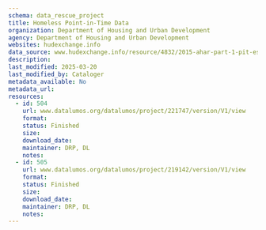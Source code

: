 ```yaml
---
schema: data_rescue_project 
title: Homeless Point-in-Time Data
organization: Department of Housing and Urban Development
agency: Department of Housing and Urban Development
websites: hudexchange.info
data_source: www.hudexchange.info/resource/4832/2015-ahar-part-1-pit-estimates-of-homelessness/
description: 
last_modified: 2025-03-20
last_modified_by: Cataloger
metadata_available: No
metadata_url: 
resources:
  - id: 504
    url: www.datalumos.org/datalumos/project/221747/version/V1/view
    format: 
    status: Finished
    size: 
    download_date: 
    maintainer: DRP, DL
    notes: 
  - id: 505
    url: www.datalumos.org/datalumos/project/219142/version/V1/view
    format: 
    status: Finished
    size: 
    download_date: 
    maintainer: DRP, DL
    notes: 
---
```

